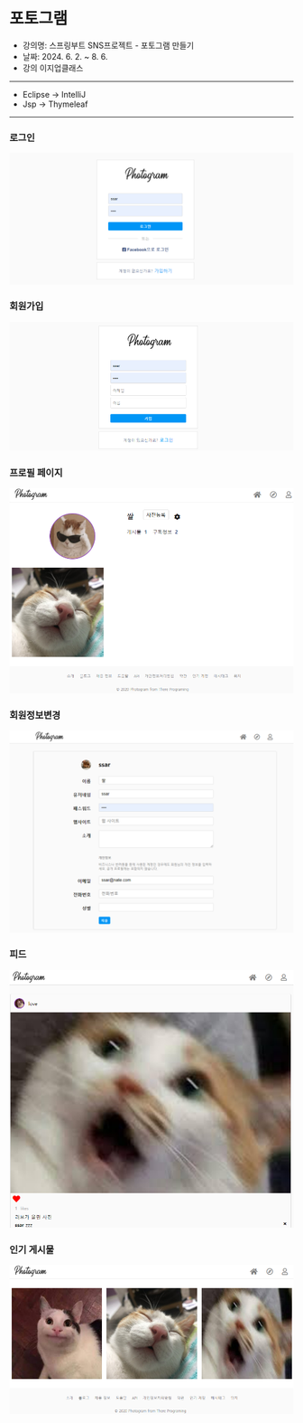 # 포토그램
- 강의명: 스프링부트 SNS프로젝트 - 포토그램 만들기
- 날짜: 2024. 6. 2. ~ 8. 6.
- 강의 이지업클래스
---
- Eclipse -> IntelliJ
- Jsp -> Thymeleaf

---
### 로그인
![img.png](img3.png)
### 회원가입
![img.png](img4.png)
### 프로필 페이지
![img.png](src/main/resources/static/images/img.png)
### 회원정보변경
![img.png](img5.png)
### 피드
![img.png](img1.png)
### 인기 게시물
![img.png](img2.png)